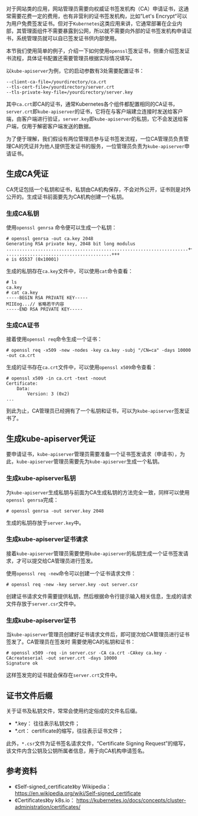 对于网站类的应用，网站管理员需要向权威证书签发机构（CA）申请证书，这通常需要花费一定的费用，也有非营利的证书签发机构，比如”Let's Encrypt“可以为用户免费签发证书。但对于`Kubernetes`这类应用来讲，它通常部署在企业内部，其管理面组件不需要暴露到公网，所以就不需要向外部的证书签发机构申请证书，系统管理员就可以自已签发证书供内部使用。

本节我们使用简单的例子，介绍一下如何使用`openssl`签发证书，侧重介绍签发证书流程，具体证书配置还需要管理员根据实际情况填写。

以`kube-apiserver`为例，它的启动参数有3处需要配置证书：
```
--client-ca-file=/yourdirectory/ca.crt
--tls-cert-file=/yourdirectory/server.crt
--tls-private-key-file=/yourdirectory/server.key
```
其中`ca.crt`即CA的证书，通常Kubernetes各个组件都配置相同的CA证书，`server.crt`即`kube-apiserver`的证书，它将在与客户端建立连接时发送给客户端，由客户端进行验证，`server.key`即`kube-apiserver`的私钥，它不会发送给客户端，仅用于解密客户端发送的数据。

为了便于理解，我们假设有两位管理员参与证书签发流程，一位CA管理员负责管理CA的凭证并为他人提供签发证书的服务，一位管理员负责为`kube-apiserver`申请证书。

## 生成CA凭证
CA凭证包括一个私钥和证书，私钥由CA机构保存，不会对外公开，证书则是对外公开的。生成证书前面要先为CA机构创建一个私钥。

### 生成CA私钥
使用`openssl genrsa` 命令便可以生成一个私钥：
```
# openssl genrsa -out ca.key 2048
Generating RSA private key, 2048 bit long modulus
.....................................................................+++
........................................+++
e is 65537 (0x10001)
```

生成的私钥存在`ca.key`文件中，可以使用`cat`命令查看：
```
# ls
ca.key
# cat ca.key 
-----BEGIN RSA PRIVATE KEY-----
MIIEog...// 省略若干内容
-----END RSA PRIVATE KEY-----
```

### 生成CA证书
接着使用`openssl req`命令生成一个证书：
```
# openssl req -x509 -new -nodes -key ca.key -subj "/CN=ca" -days 10000 -out ca.crt

```
生成的证书存在`ca.crt`文件中，可以使用`openssl x509`命令查看：
```
# openssl x509 -in ca.crt -text -noout
Certificate:
    Data:
        Version: 3 (0x2)
...
```
到此为止，CA管理员已经拥有了一个私钥和证书，可以为`kube-apiserver`签发证书了。
## 生成kube-apiserver凭证
要申请证书，`kube-apiserver`管理员需要准备一个证书签发请求（申请书），为此，`kube-apiserver`管理员需要先为`kube-apiserver`生成一个私钥。

### 生成kube-apiserver私钥
为`kube-apiserver`生成私钥与前面为CA生成私钥的方法完全一致，同样可以使用`openssl genrsa`完成：
```
# openssl genrsa -out server.key 2048
```
生成的私钥存放于`server.key`中。

### 生成kube-apiserver证书请求
接着`kube-apiserver`管理员需要使用`kube-apiserver`的私钥生成一个证书签发请求，才可以提交给CA管理员进行签发。

使用`openssl req -new`命令可以创建一个证书请求文件： 
```
# openssl req -new -key server.key -out server.csr
```
创建证书请求文件需要提供私钥，然后根据命令行提示输入相关信息，生成的请求文件存放于`server.csr`文件中。

### 生成kube-apiserver证书
当`kube-apiserver`管理员创建好证书请求文件后，即可提次给CA管理员进行证书签发了。CA管理员在签发时
需要使用CA的私钥和证书：
```
# openssl x509 -req -in server.csr -CA ca.crt -CAkey ca.key -CAcreateserial -out server.crt -days 10000 
Signature ok
```
这样签发完的证书就会保存在`server.crt`文件中。

## 证书文件后缀
关于证书及私钥文件，常常会使用约定俗成的文件名后缀。

- *.key： 往往表示私钥文件；
- *.crt： certificate的缩写，往往表示证书文件；

此外，`*.csr`文件为证书签名请求文件，“Certificate Signing Request”的缩写，该文件内含公钥及公钥所属者信息，用于向CA机构申请签名。

## 参考资料
- 《Self-signed_certificate》by Wikipedia： https://en.wikipedia.org/wiki/Self-signed_certificate
- 《Certificates》by k8s.io：  https://kubernetes.io/docs/concepts/cluster-administration/certificates/
